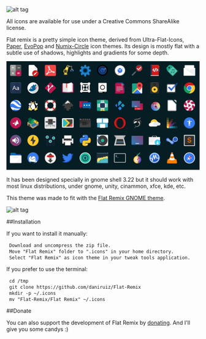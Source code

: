 ![alt tag](https://github.com/daniruiz/Flat-Remix/blob/master/Flat%20Remix/logo.svg)


All icons are available for use under a Creative Commons ShareAlike license.

Flat remix is a pretty simple icon theme, derived from Ultra-Flat-Icons, [Paper](http://snwh.org/paper/), [EvoPop](https://github.com/solus-project/evopop-icon-theme) and [Numix-Circle](https://github.com/numixproject/numix-icon-theme-circle) icon themes. Its design is mostly flat with a subtle use of shadows, highlights and gradients for some depth.

![alt tag](https://raw.githubusercontent.com/daniruiz/Flat-Remix/master/Flat%20Remix/preview.png)

It has been designed specially in gnome shell 3.22 but it should work with most linux distributions, under gnome, unity, cinammon, xfce, kde, etc.

This theme was made to fit with the [Flat Remix GNOME theme](https://github.com/daniruiz/Super-Flat-Remix-GNOME-theme).

![alt tag](http://i1123.photobucket.com/albums/l553/mikelon1/Flat_Remix_GnomeTheme.png~original)

##Installation

If you want to install it manually:

     Download and uncompress the zip file.
     Move "Flat Remix" folder to ".icons" in your home directory.
     Select "Flat Remix" as icon theme in your tweak tools application.

If you prefer to use the terminal:

     cd /tmp
     git clone https://github.com/daniruiz/Flat-Remix
     mkdir -p ~/.icons
     mv "Flat-Remix/Flat Remix" ~/.icons

##Donate

You can also support the development of Flat Remix by [donating](https://www.paypal.com/cgi-bin/webscr?cmd=_s-xclick&hosted_button_id=S8V26CR79A29W). And I'll give you some candys :)
